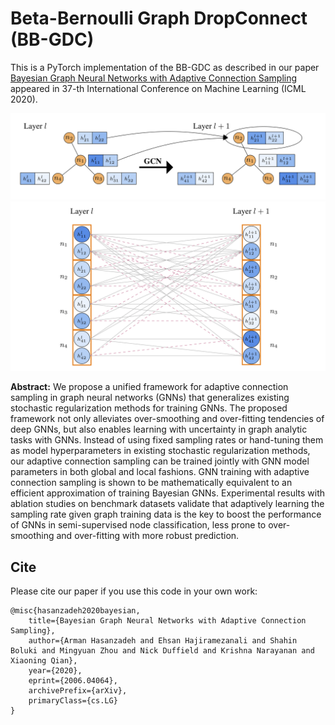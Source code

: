 Beta-Bernoulli Graph DropConnect (BB-GDC)
============

This is a PyTorch implementation of the BB-GDC as described in our paper [Bayesian Graph Neural Networks with Adaptive Connection Sampling](https://arxiv.org/abs/2006.04064) appeared in 37-th International Conference on Machine Learning (ICML 2020).


<img src="gcn.png" width="600">
<img src="gdc.png" width="600">

**Abstract:** We propose a unified framework for adaptive connection sampling in graph neural networks (GNNs) that generalizes existing stochastic regularization methods for training GNNs. The proposed framework not only alleviates over-smoothing and over-fitting tendencies of deep GNNs, but also enables learning with uncertainty in graph analytic tasks with GNNs. Instead of using fixed sampling rates or hand-tuning them as model hyperparameters in existing stochastic regularization methods, our adaptive connection sampling can be trained jointly with GNN model parameters in both global and local fashions. GNN training with adaptive connection sampling is shown to be mathematically equivalent to an efficient approximation of training Bayesian GNNs. Experimental results with ablation studies on benchmark datasets validate that adaptively learning the sampling rate given graph training data is the key to boost the performance of GNNs in semi-supervised node classification, less prone to over-smoothing and over-fitting with more robust prediction.


## Cite

Please cite our paper if you use this code in your own work:

```
@misc{hasanzadeh2020bayesian,
    title={Bayesian Graph Neural Networks with Adaptive Connection Sampling},
    author={Arman Hasanzadeh and Ehsan Hajiramezanali and Shahin Boluki and Mingyuan Zhou and Nick Duffield and Krishna Narayanan and Xiaoning Qian},
    year={2020},
    eprint={2006.04064},
    archivePrefix={arXiv},
    primaryClass={cs.LG}
}
```
